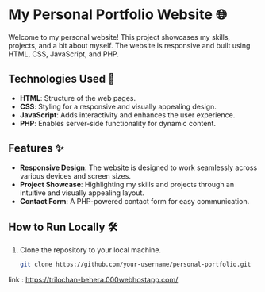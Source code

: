 # My Personal Portfolio Website 🌐

Welcome to my personal website! This project showcases my skills, projects, and a bit about myself. The website is responsive and built using HTML, CSS, JavaScript, and PHP.

## Technologies Used 🚀

- **HTML**: Structure of the web pages.
- **CSS**: Styling for a responsive and visually appealing design.
- **JavaScript**: Adds interactivity and enhances the user experience.
- **PHP**: Enables server-side functionality for dynamic content.

## Features ✨

- **Responsive Design**: The website is designed to work seamlessly across various devices and screen sizes.
- **Project Showcase**: Highlighting my skills and projects through an intuitive and visually appealing layout.
- **Contact Form**: A PHP-powered contact form for easy communication.

## How to Run Locally 🛠️

1. Clone the repository to your local machine.
   ```bash
   git clone https://github.com/your-username/personal-portfolio.git

link : https://trilochan-behera.000webhostapp.com/
